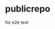 # publicrepo
for e2e test






















































































































































































































































































































































































































































































































































































































































































































































































































